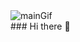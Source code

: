 <div id="mainGif">
    <img src="https://media.giphy.com/media/ZG719ozZxGuThHBckn/giphy.gif" alt="mainGif">
</div>
### Hi there 👋

<!--
**0b1100100/0b1100100** is a ✨ _special_ ✨ repository because its `README.md` (this file) appears on your GitHub profile.

Here are some ideas to get you started:

- 🔭 I’m currently working on ...
- 🌱 I’m currently learning ...
- 👯 I’m looking to collaborate on ...
- 🤔 I’m looking for help with ...
- 💬 Ask me about ...
- 📫 How to reach me: ...
- 😄 Pronouns: ...
- ⚡ Fun fact: ...
-->

